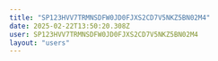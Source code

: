 ```yaml
---
title: "SP123HVV7TRMNSDFW0JD0FJXS2CD7V5NKZ5BN02M4"
date: 2025-02-22T13:50:20.308Z
user: SP123HVV7TRMNSDFW0JD0FJXS2CD7V5NKZ5BN02M4
layout: "users"
---
```

    